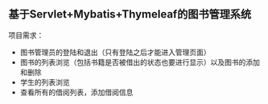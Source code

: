 ## 基于Servlet+Mybatis+Thymeleaf的图书管理系统

项目需求：

* 图书管理员的登陆和退出（只有登陆之后才能进入管理页面）
* 图书的列表浏览（包括书籍是否被借出的状态也要进行显示）以及图书的添加和删除
* 学生的列表浏览
* 查看所有的借阅列表，添加借阅信息